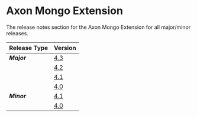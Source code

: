 # Axon Mongo Extension

The release notes section for the Axon Mongo Extension for all major/minor releases.

| Release Type | Version |
| :--- | :--- |
| _**Major**_ | [4.3](rn-mongo-major-releases.md#release-4-3) |
|  | [4.2](rn-mongo-major-releases.md#release-4-2) |
|  | [4.1](rn-mongo-major-releases.md#release-4-1) |
|  | [4.0](rn-mongo-major-releases.md#release-4-0) |
| _**Minor**_ | [4.1](rn-mongo-minor-releases.md#release-4-1) |
|  | [4.0](rn-mongo-minor-releases.md#release-4-0) |
